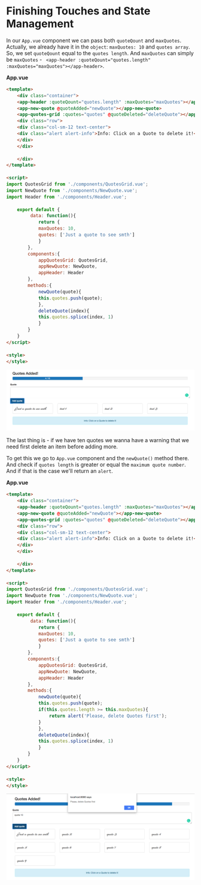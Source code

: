 # Finishing Touches and State Management

In our `App.vue` component we can pass  both `quoteQount` and `maxQuotes`. Actually, we already have it in the `object`: `maxQuotes: 10` and `quotes array`. So, we set `quoteQount` equal to the `quotes length`. And `maxQuotes` can simply be `maxQuotes` - ` <app-header :quoteQount="quotes.length" :maxQuotes="maxQuotes"></app-header>`. 

**App.vue**

```html
<template>
    <div class="container">
    <app-header :quoteQount="quotes.length" :maxQuotes="maxQuotes"></app-header>
    <app-new-quote @quoteAdded="newQuote"></app-new-quote>  
    <app-quotes-grid :quotes="quotes" @quoteDeleted="deleteQuote"></app-quotes-grid>
    <div class="row">
    <div class="col-sm-12 text-center">
    <div class="alert alert-info">Info: Click on a Quote to delete it!</div>
    </div>
    </div>

    </div>
</template>

<script>
import QuotesGrid from './components/QuotesGrid.vue';
import NewQuote from './components/NewQuote.vue';
import Header from './components/Header.vue';

    export default {
         data: function(){
            return {
            maxQuotes: 10,     
            quotes: ['Just a quote to see smth']   
            }
        },
        components:{
            appQuotesGrid: QuotesGrid,
            appNewQuote: NewQuote,
            appHeader: Header
        },
        methods:{
            newQuote(quote){
            this.quotes.push(quote);
            },
            deleteQuote(index){
            this.quotes.splice(index, 1)
            }
        }
    }
</script>

<style>
</style>
```

![app-working](../app-working.png)

The last thing is - if we have ten quotes we wanna have a warning that we need first delete an item before adding more. 

To get this we go to `App.vue` component and the `newQuote()` method there. And check if `quotes length` is greater or equal the `maximum quote number`. And if that is the case we'll return an `alert`. 

**App.vue**

```html
<template>
    <div class="container">
    <app-header :quoteQount="quotes.length" :maxQuotes="maxQuotes"></app-header>
    <app-new-quote @quoteAdded="newQuote"></app-new-quote>  
    <app-quotes-grid :quotes="quotes" @quoteDeleted="deleteQuote"></app-quotes-grid>
    <div class="row">
    <div class="col-sm-12 text-center">
    <div class="alert alert-info">Info: Click on a Quote to delete it!</div>
    </div>
    </div>

    </div>
</template>

<script>
import QuotesGrid from './components/QuotesGrid.vue';
import NewQuote from './components/NewQuote.vue';
import Header from './components/Header.vue';

    export default {
         data: function(){
            return {
            maxQuotes: 10,     
            quotes: ['Just a quote to see smth']   
            }
        },
        components:{
            appQuotesGrid: QuotesGrid,
            appNewQuote: NewQuote,
            appHeader: Header
        },
        methods:{
            newQuote(quote){
            this.quotes.push(quote);
            if(this.quotes.length >= this.maxQuotes){
                return alert('Please, delete Quotes first');
            }
            },
            deleteQuote(index){
            this.quotes.splice(index, 1)
            }
        }
    }
</script>

<style>
</style>
```

![app-warning](../app-warning.png)

